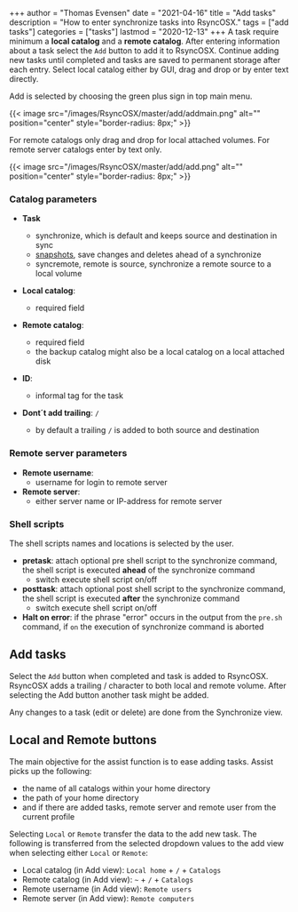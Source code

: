+++
author = "Thomas Evensen"
date = "2021-04-16"
title =  "Add tasks"
description = "How to enter synchronize tasks into RsyncOSX."
tags = ["add tasks"]
categories = ["tasks"]
lastmod = "2020-12-13"
+++
A task require minimum a **local catalog** and a **remote catalog**. After entering information about a task select the `Add` button to add it to RsyncOSX. Continue adding new tasks until completed and tasks are saved to permanent storage after each entry. Select local catalog either by GUI, drag and drop or by enter text directly.

Add is selected by choosing the green plus sign in top main menu.

{{< image src="/images/RsyncOSX/master/add/addmain.png" alt="" position="center" style="border-radius: 8px;" >}}

For remote catalogs only drag and drop for local attached volumes. For remote server catalogs enter by text only.

{{< image src="/images/RsyncOSX/master/add/add.png" alt="" position="center" style="border-radius: 8px;" >}}

### Catalog parameters
- **Task**
  - synchronize, which is default and keeps source and destination in sync
  - [snapshots](/post/snapshots/), save changes and deletes ahead of a synchronize
  - syncremote, remote is source, synchronize a remote source to a local volume

- **Local catalog**:
  - required field
- **Remote catalog**:
  - required field
  - the backup catalog might also be a local catalog on a local attached disk

- **ID**:
  - informal tag for the task

- **Dont´t add trailing**: `/`
  - by default a trailing `/` is added to both source and destination

### Remote server parameters
- **Remote username**:
  - username for login to remote server
- **Remote server**:
  - either server name or IP-address for remote server

### Shell scripts

The shell scripts names and locations is selected by the user.

- **pretask**: attach optional pre shell script to the synchronize command, the shell script is executed **ahead** of the synchronize command
  - switch execute shell script on/off
- **posttask**: attach optional post shell script to the synchronize command, the shell script is executed **after** the synchronize command
  - switch execute shell script on/off
- **Halt on error**: if the phrase "error" occurs in the output from the `pre.sh` command, if `on` the execution of synchronize command is aborted

## Add tasks

Select the `Add` button when completed and task is added to RsyncOSX. RsyncOSX adds a trailing / character to both local and remote volume. After selecting the Add button another task might be added.

Any changes to a task (edit or delete) are done from the Synchronize view.

## Local and Remote buttons

The main objective for the assist function is to ease adding tasks. Assist picks up the following:

- the name of all catalogs within your home directory
- the path of your home directory
- and if there are added tasks, remote server and remote user from the current profile

Selecting `Local` or `Remote` transfer the data to the add new task. The following is transferred from the selected dropdown values to the add view when selecting either `Local` or `Remote`:

- Local catalog (in Add view): `Local home`  + `/` + `Catalogs`
- Remote catalog (in Add view): `~`  + `/` + `Catalogs`
- Remote username (in Add view): `Remote users`
- Remote server (in Add view): `Remote computers`
